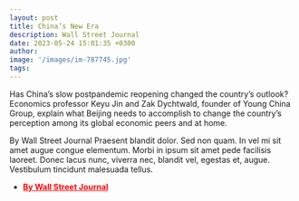 ```yaml
---
layout: post
title: China’s New Era 
description: Wall Street Journal
date: 2023-05-24 15:01:35 +0300
author: 
image: '/images/im-787745.jpg'
tags: 
---
```

Has China’s slow postpandemic reopening changed the country’s outlook? Economics professor Keyu Jin and Zak Dychtwald, founder of Young China Group, explain what Beijing needs to accomplish to change the country’s perception among its global economic peers and at home.

By Wall Street Journal Praesent blandit dolor. Sed non quam. In vel mi sit amet augue congue elementum. Morbi in ipsum sit amet pede facilisis laoreet. Donec lacus nunc, viverra nec, blandit vel, egestas et, augue. Vestibulum tincidunt malesuada tellus.

- <a href="https://www.wsj.com/video/events/chinas-new-era/3E0F9D0E-EB60-4F9B-B0D8-6A3093564071.html?page=5" style="color:red; font-weight:bold;">By Wall Street Journal</a><br>
